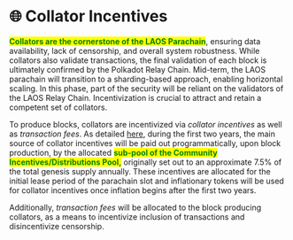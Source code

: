 # 🌐 Collator Incentives

<mark style="color:green;">**Collators are the cornerstone of the LAOS Parachain**</mark>, ensuring data availability, lack of censorship, and overall system robustness. While collators also validate transactions, the final validation of each block is ultimately confirmed by the Polkadot Relay Chain. Mid-term, the LAOS parachain will transition to a sharding-based approach, enabling horizontal scaling. In this phase, part of the security will be reliant on the validators of the LAOS Relay Chain. Incentivization is crucial to attract and retain a competent set of collators.

To produce blocks, collators are incentivized via _collator incentives_ as well as _transaction fees_.  As detailed [here](inflation-and-fee-model.md), during the first two years, the main source of collator incentives will be paid out programmatically, upon block production, by the allocated <mark style="color:green;">**sub-pool of the Community Incentives/Distributions Pool,**</mark> originally set out to an approximate 7.5% of the total genesis supply annually. These incentives are allocated for the initial lease period of the parachain slot and inflationary tokens will be used for collator incentives once inflation begins after the first two years.&#x20;

Additionally, _transaction fees_ will be allocated to the block producing collators, as a means to incentivize inclusion of transactions and disincentivize censorship.



